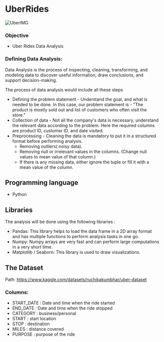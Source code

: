 # UberRides

![UberIMG](https://github.com/user-attachments/assets/faa1543d-6ee4-488c-abde-e05accc6446a)


### Objective
* Uber Rides Data Analysis
### Defining Data Analysis:
Data Analysis is the process of inspecting, cleaning, transforming, and modeling data to discover useful information, draw conclusions, and support decision-making.

The process of data analysis would include all these steps

* Defining the problem statement - Understand the goal, and what is needed to be done. In this case, our problem statement is - "The product is mostly sold out and list of customers who often visit the store." 
* Collection of data -  Not all the company's data is necessary, understand the relevant data according to the problem. Here the required columns are product ID, customer ID, and date visited.
* Preprocessing - Cleaning the data is mandatory to put it in a structured format before performing analysis. 
  - Removing outliers( noisy data).
  - Removing null or irrelevant values in the columns. (Change null values to mean value of that column.)
  - If there is any missing data, either ignore the tuple or fill it with a mean value of the column.

## Programming language ##
* Python 

## Libraries
The analysis will be done using the following libraries : 

* Pandas: This library helps to load the data frame in a 2D array format and has multiple functions to perform analysis tasks in one go.
* Numpy: Numpy arrays are very fast and can perform large computations in a very short time.
* Matplotlib / Seaborn: This library is used to draw visualizations.

## The Dataset
Path: https://www.kaggle.com/datasets/ruchikakumbhar/uber-dataset


### Columns:

- START_DATE : Date and time when the ride started
- END_DATE : Date and time when the ride stopped
- CATEGORY : business/personal
- START : start location
- STOP : destination
- MILES : distance covered
- PURPOSE : purpose of the ride

